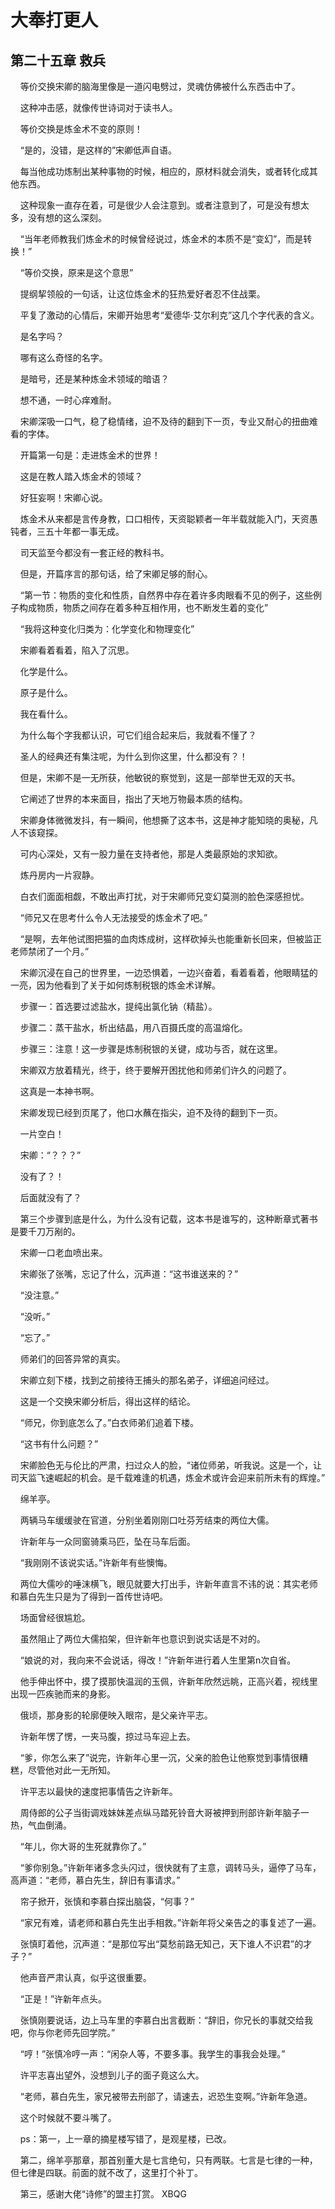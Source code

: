 # 大奉打更人 
 ## 第二十五章 救兵
     等价交换宋卿的脑海里像是一道闪电劈过，灵魂仿佛被什么东西击中了。

    这种冲击感，就像传世诗词对于读书人。

    等价交换是炼金术不变的原则！

    “是的，没错，是这样的”宋卿低声自语。

    每当他成功炼制出某种事物的时候，相应的，原材料就会消失，或者转化成其他东西。

    这种现象一直存在着，可是很少人会注意到。或者注意到了，可是没有想太多，没有想的这么深刻。

    “当年老师教我们炼金术的时候曾经说过，炼金术的本质不是“变幻”，而是转换！”

    “等价交换，原来是这个意思”

    提纲挈领般的一句话，让这位炼金术的狂热爱好者忍不住战栗。

    平复了激动的心情后，宋卿开始思考“爱德华·艾尔利克”这几个字代表的含义。

    是名字吗？

    哪有这么奇怪的名字。

    是暗号，还是某种炼金术领域的暗语？

    想不通，一时心痒难耐。

    宋卿深吸一口气，稳了稳情绪，迫不及待的翻到下一页，专业又耐心的扭曲难看的字体。

    开篇第一句是：走进炼金术的世界！

    这是在教人踏入炼金术的领域？

    好狂妄啊！宋卿心说。

    炼金术从来都是言传身教，口口相传，天资聪颖者一年半载就能入门，天资愚钝者，三五十年都一事无成。

    司天监至今都没有一套正经的教科书。

    但是，开篇序言的那句话，给了宋卿足够的耐心。

    “第一节：物质的变化和性质，自然界中存在着许多肉眼看不见的例子，这些例子构成物质，物质之间存在着多种互相作用，也不断发生着的变化”

    “我将这种变化归类为：化学变化和物理变化”

    宋卿看着看着，陷入了沉思。

    化学是什么。

    原子是什么。

    我在看什么。

    为什么每个字我都认识，可它们组合起来后，我就看不懂了？

    圣人的经典还有集注呢，为什么到你这里，什么都没有？！

    但是，宋卿不是一无所获，他敏锐的察觉到，这是一部举世无双的天书。

    它阐述了世界的本来面目，指出了天地万物最本质的结构。

    宋卿身体微微发抖，有一瞬间，他想撕了这本书，这是神才能知晓的奥秘，凡人不该窥探。

    可内心深处，又有一股力量在支持者他，那是人类最原始的求知欲。

    炼丹房内一片寂静。

    白衣们面面相觑，不敢出声打扰，对于宋卿师兄变幻莫测的脸色深感担忧。

    “师兄又在思考什么令人无法接受的炼金术了吧。”

    “是啊，去年他试图把猫的血肉炼成树，这样砍掉头也能重新长回来，但被监正老师禁闭了一个月。”

    宋卿沉浸在自己的世界里，一边恐惧着，一边兴奋着，看着看着，他眼睛猛的一亮，因为他看到了关于如何炼制税银的炼金术详解。

    步骤一：首选要过滤盐水，提纯出氯化钠（精盐）。

    步骤二：蒸干盐水，析出结晶，用八百摄氏度的高温熔化。

    步骤三：注意！这一步骤是炼制税银的关键，成功与否，就在这里。

    宋卿双方放着精光，终于，终于要解开困扰他和师弟们许久的问题了。

    这真是一本神书啊。

    宋卿发现已经到页尾了，他口水蘸在指尖，迫不及待的翻到下一页。

    一片空白！

    宋卿：“？？？”

    没有了？！

    后面就没有了？

    第三个步骤到底是什么，为什么没有记载，这本书是谁写的，这种断章式著书是要千刀万剐的。

    宋卿一口老血喷出来。

    宋卿张了张嘴，忘记了什么，沉声道：“这书谁送来的？”

    “没注意。”

    “没听。”

    “忘了。”

    师弟们的回答异常的真实。

    宋卿立刻下楼，找到之前接待王捕头的那名弟子，详细追问经过。

    这是一个交换宋卿分析后，得出这样的结论。

    “师兄，你到底怎么了。”白衣师弟们追着下楼。

    “这书有什么问题？”

    宋卿脸色无与伦比的严肃，扫过众人的脸，“诸位师弟，听我说。这是一个，让司天监飞速崛起的机会。是千载难逢的机遇，炼金术或许会迎来前所未有的辉煌。”

    绵羊亭。

    两辆马车缓缓驶在官道，分别坐着刚刚口吐芬芳结束的两位大儒。

    许新年与一众同窗骑乘马匹，坠在马车后面。

    “我刚刚不该说实话。”许新年有些懊悔。

    两位大儒吵的唾沫横飞，眼见就要大打出手，许新年直言不讳的说：其实老师和慕白先生只是为了得到一首传世诗吧。

    场面曾经很尴尬。

    虽然阻止了两位大儒掐架，但许新年也意识到说实话是不对的。

    “娘说的对，我向来不会说话，得改！”许新年进行着人生里第n次自省。

    他手伸出怀中，摸了摸那快温润的玉佩，许新年欣然远眺，正高兴着，视线里出现一匹疾驰而来的身影。

    俄顷，那身影的轮廓便映入眼帘，是父亲许平志。

    许新年愣了愣，一夹马腹，掠过马车迎上去。

    “爹，你怎么来了”说完，许新年心里一沉，父亲的脸色让他察觉到事情很糟糕，尽管他对此一无所知。

    许平志以最快的速度把事情告之许新年。

    周侍郎的公子当街调戏妹妹差点纵马踏死铃音大哥被押到刑部许新年脑子一热，气血倒涌。

    “年儿，你大哥的生死就靠你了。”

    “爹你别急。”许新年诸多念头闪过，很快就有了主意，调转马头，逼停了马车，高声道：“老师，慕白先生，辞旧有事请求。”

    帘子掀开，张慎和李慕白探出脑袋，“何事？”

    “家兄有难，请老师和慕白先生出手相救。”许新年将父亲告之的事复述了一遍。

    张慎盯着他，沉声道：“是那位写出“莫愁前路无知己，天下谁人不识君”的才子？”

    他声音严肃认真，似乎这很重要。

    “正是！”许新年点头。

    张慎刚要说话，边上马车里的李慕白出言截断：“辞旧，你兄长的事就交给我吧，你与你老师先回学院。”

    “哼！”张慎冷哼一声：“闲杂人等，不要多事。我学生的事我会处理。”

    许平志喜出望外，没想到儿子的面子竟这么大。

    “老师，慕白先生，家兄被带去刑部了，请速去，迟恐生变啊。”许新年急道。

    这个时候就不要斗嘴了。

    ps：第一，上一章的摘星楼写错了，是观星楼，已改。

    第二，绵羊亭那章，那首别董大是七言绝句，只有两联。七言是七律的一种，但七律是四联。前面的就不改了，这里打个补丁。

    第三，感谢大佬“诗修”的盟主打赏。 
XBQG